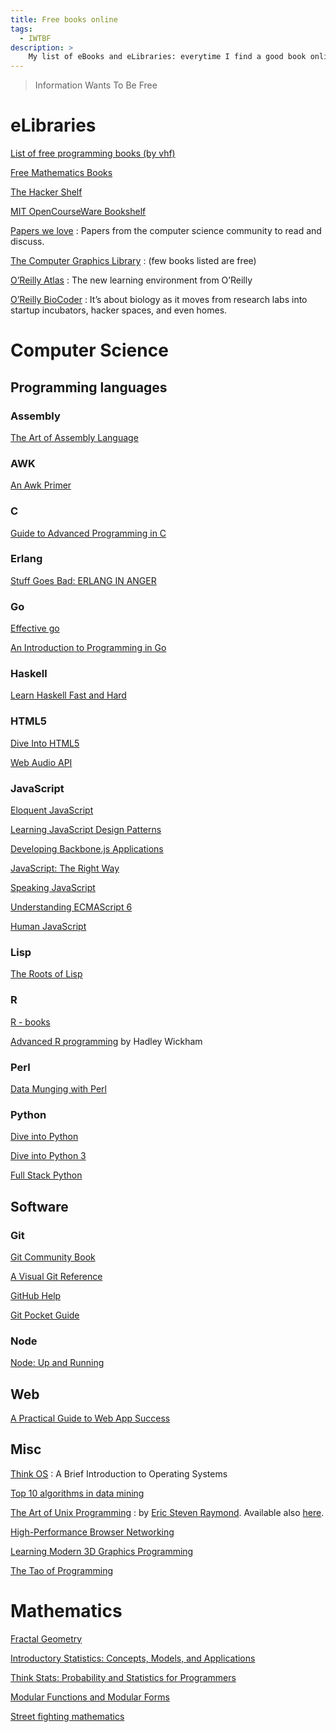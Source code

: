 ```yaml
---
title: Free books online
tags:
  - IWTBF
description: >
    My list of eBooks and eLibraries: everytime I find a good book online I add it to the list.
---
```


> Information Wants To Be Free

# eLibraries

[List of free programming books (by vhf)](https://github.com/vhf/free-programming-books)

[Free Mathematics Books](http://www.e-booksdirectory.com/mathematics.php)

[The Hacker Shelf](http://hackershelf.com/)

[MIT OpenCourseWare Bookshelf](http://mitopencourseware.wordpress.com/ocw-bookshelf/)

[Papers we love](https://github.com/papers-we-love/papers-we-love)
: Papers from the computer science community to read and discuss.


[The Computer Graphics Library](http://fabiensanglard.net/Computer_Graphics_Principles_and_Practices/index.php)
: (few books listed are free)

[O’Reilly Atlas](http://chimera.labs.oreilly.com/)
: The new learning environment from O’Reilly

[O’Reilly BioCoder](http://www.oreilly.com/biocoder/)
: It’s about biology as it moves from research labs into startup incubators, hacker spaces, and even homes.

# Computer Science

## Programming languages

### Assembly

[The Art of Assembly Language](http://www.ic.unicamp.br/~pannain/mc404/aulas/pdfs/Art%20Of%20Intel%20x86%20Assembly.pdf)

### AWK

[An Awk Primer](https://en.m.wikibooks.org/wiki/An_Awk_Primer)

### C

[Guide to Advanced Programming in C](http://pfacka.binaryparadise.com/articles/guide-to-advanced-programming-in-C.html)

### Erlang

[Stuff Goes Bad: ERLANG IN ANGER](http://www.erlang-in-anger.com/)

### Go

[Effective go](http://golang.org/doc/effective_go.html)

[An Introduction to Programming in Go](http://www.golang-book.com/)

### Haskell

[Learn Haskell Fast and Hard](http://yannesposito.com/Scratch/en/blog/Haskell-the-Hard-Way/)

### HTML5

[Dive Into HTML5](http://diveintohtml5.info/)

[Web Audio API](http://chimera.labs.oreilly.com/books/1234000001552/index.html)

### JavaScript

[Eloquent JavaScript](http://eloquentjavascript.net/)

[Learning JavaScript Design Patterns](http://addyosmani.com/resources/essentialjsdesignpatterns/book/)

[Developing Backbone.js Applications](http://addyosmani.github.io/backbone-fundamentals/)

[JavaScript: The Right Way](http://jstherightway.org/)

[Speaking JavaScript](http://speakingjs.com/es5/)

[Understanding ECMAScript 6](https://github.com/nzakas/understandinges6)

[Human JavaScript](http://read.humanjavascript.com/)

### Lisp

[The Roots of Lisp](http://www.cs.uml.edu/ecg/pub/uploads/OPLspr09/genesis-of-lisp-jmc.pdf)

### R

[R - books](http://www.r-project.org/doc/bib/R-books.html)

[Advanced R programming](http://adv-r.had.co.nz/) by Hadley Wickham

### Perl

[Data Munging with Perl](http://perlhacks.com/dmp.pdf)

### Python

[Dive into Python](http://www.diveintopython.net/)

[Dive into Python 3](http://www.diveintopython3.net/)

[Full Stack Python](http://www.fullstackpython.com/)

## Software

### Git

[Git Community Book](http://git-scm.com/)

[A Visual Git Reference](http://marklodato.github.io/visual-git-guide/index-en.html)

[GitHub Help](https://help.github.com/)

[Git Pocket Guide](http://chimera.labs.oreilly.com/books/1230000000561/index.html)

### Node

[Node: Up and Running](http://chimera.labs.oreilly.com/books/1234000001808/index.html)


## Web

[A Practical Guide to Web App Success](http://webappsuccess.com/)

## Misc

[Think OS](http://www.greenteapress.com/thinkos/index.html)
: A Brief Introduction to Operating Systems

[Top 10 algorithms in data mining](http://www.cs.uvm.edu/~icdm/algorithms/10Algorithms-08.pdf)

[The Art of Unix Programming](http://www.catb.org/esr/writings/taoup/html/index.html)
: by [Eric Steven Raymond][1]. Available also [here](http://www.faqs.org/docs/artu/index.html).

[High-Performance Browser Networking](http://chimera.labs.oreilly.com/books/1230000000545/index.html)

[Learning Modern 3D Graphics Programming](http://www.arcsynthesis.org/gltut/)

[The Tao of Programming](http://www.mit.edu/~xela/tao.html)


# Mathematics

[Fractal Geometry](http://classes.yale.edu/fractals/)

[Introductory Statistics: Concepts, Models, and Applications](http://www.psychstat.missouristate.edu/introbook/sbk00.htm)

[Think Stats: Probability and Statistics for Programmers](http://greenteapress.com/thinkstats/)

[Modular Functions and Modular Forms](http://www.jmilne.org/math/CourseNotes/mf.html)

[Street fighting mathematics](http://mitpress.mit.edu/sites/default/files/titles/content/9780262514293_Creative_Commons_Edition.pdf)


  [1]: http://it.wikipedia.org/wiki/Eric_Steven_Raymond
